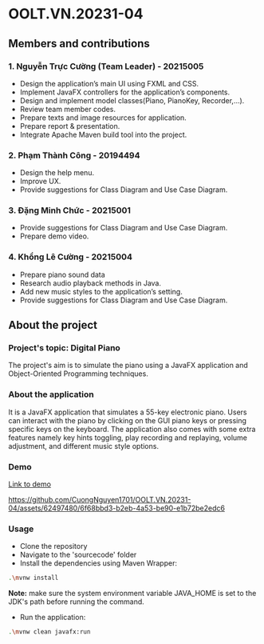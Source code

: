 # OOLT.VN.20231-04
## Members and contributions
### 1. Nguyễn Trực Cường (Team Leader) - 20215005
-	Design the application’s main UI using FXML and CSS.
-	Implement JavaFX controllers for the application’s components.
-	Design and implement model classes(Piano, PianoKey, Recorder,…).
-	Review team member codes.
-	Prepare texts and image resources for application.
-	Prepare report & presentation.
-	Integrate Apache Maven build tool into the project.
### 2. Phạm Thành Công - 20194494
-	Design the help menu.
-	Improve UX.
-	Provide suggestions for Class Diagram and Use Case Diagram.
### 3. Đặng Minh Chức - 20215001
-	Provide suggestions for Class Diagram and Use Case Diagram.
-	Prepare demo video.
### 4. Khổng Lê Cường - 20215004
-	Prepare piano sound data
-	Research audio playback methods in Java.
-	Add new music styles to the application’s setting.
-	Provide suggestions for Class Diagram and Use Case Diagram.
## About the project
### Project's topic: Digital Piano
The project's aim is to simulate the piano using a JavaFX application and Object-Oriented Programming techniques.
### About the application
It is a JavaFX application that simulates a 55-key electronic piano. 
Users can interact with the piano by clicking on the GUI piano keys or pressing specific keys on the keyboard. 
The application also comes with some extra features namely key hints toggling, play recording and replaying, volume adjustment, and different music style options.
### Demo
[Link to demo](https://husteduvn-my.sharepoint.com/:v:/g/personal/cuong_nt215005_sis_hust_edu_vn/EcAVAjRGiWxDsREOU_X_UF4BVZvGjd1MQwRIhHtsBJR2ZQ?nav=eyJyZWZlcnJhbEluZm8iOnsicmVmZXJyYWxBcHAiOiJPbmVEcml2ZUZvckJ1c2luZXNzIiwicmVmZXJyYWxBcHBQbGF0Zm9ybSI6IldlYiIsInJlZmVycmFsTW9kZSI6InZpZXciLCJyZWZlcnJhbFZpZXciOiJNeUZpbGVzTGlua0NvcHkifX0&e=u58Rsr)

https://github.com/CuongNguyen1701/OOLT.VN.20231-04/assets/62497480/6f68bbd3-b2eb-4a53-be90-e1b72be2edc6

### Usage
- Clone the repository
- Navigate to the 'sourcecode' folder
- Install the dependencies using Maven Wrapper:
```sh
.\mvnw install
```
**Note:** make sure the system environment variable JAVA_HOME is set to the JDK's path before running the command.
- Run the application:
```sh
.\mvnw clean javafx:run
```

